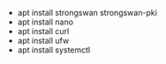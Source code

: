 - apt install strongswan strongswan-pki
- apt install nano
- apt install curl
- apt install ufw
- apt install systemctl




